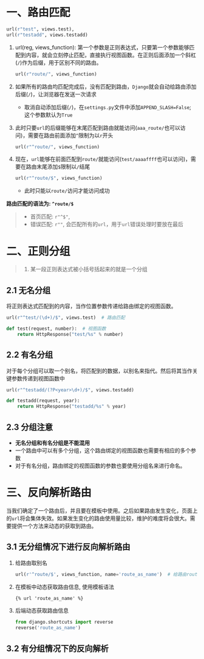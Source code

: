 # 一、路由匹配
```python
url(r"test", views.test),
url(r"testadd", views.testadd)
```
1. url(reg, views_function): 第一个参数是正则表达式，只要第一个参数能够匹配到内容，就会立刻停止匹配，直接执行视图函数。在正则后面添加一个斜杠(`/`)作为后缀，用于区别不同的路由。
    ```python
    url(r"route/", views_function)
    ```

2. 如果所有的路由均匹配完成后，没有匹配到路由，`Django`就会自动给路由添加后缀(`/`)，让浏览器在发送一次请求
    * 取消自动添加后缀(`/`)，在`settings.py`文件中添加`APPEND_SLASH=False`; 这个参数默认为`True`

3. 此时只要`url`的后缀能够在末尾匹配到路由就能访问(`aaa_route/`也可以访问)，需要在路由前面添加`^`限制为以`r`开头
    ```python
    url(r"^route/", views_function)
    ```
4. 现在，`url`能够在前面匹配到`route/`就能访问(`test/aaaaffff`也可以访问)，需要在路由末尾添加`$`限制以`/`结尾
    ```python
    url(r"^route/$", views_function)
    ```
    * 此时只能以`route/`访问才能访问成功

**路由匹配的语法为: `^route/$`**

> * 首页匹配: `r"^$"`, 
> * 错误匹配: `r""`, 会匹配所有的`url`，用于`url`错误处理时要放在最后

# 二、正则分组
> 1. 某一段正则表达式被小括号括起来的就是一个分组
## 2.1 无名分组
将正则表达式匹配到的内容，当作位置参数传递给路由绑定的视图函数。
```python
url(r"^test/(\d+)/$", views.test)  # 路由匹配

def test(request, number):  # 视图函数
    return HttpResponse("test/%s" % number)
```

## 2.2 有名分组
对于每个分组可以取一个别名，将匹配到的数据，以别名来指代。然后将其当作关键参数传递到视图函数中
```python
url(r"^testadd/(?P<year>\d+)/$", views.testadd)

def testadd(request, year):
    return HttpResponse("testadd/%s" % year)
```

## 2.3 分组注意
* **无名分组和有名分组是不能混用**
* 一个路由中可以有多个分组，这个路由绑定的视图函数也需要有相应的多个参数
* 对于有名分组，路由绑定的视图函数的参数也要使用分组名来进行命名。

# 三、反向解析路由
当我们确定了一个路由后，并且要在模板中使用。之后如果路由发生变化，页面上的`url`将会集体失效。如果发生变化的路由使用量比较，维护的难度将会很大。需要提供一个方法来动态的获取到路由。

## 3.1 无分组情况下进行反向解析路由
1. 给路由取别名
    ```python
    url(r'^route/$', views_function, name='route_as_name')  # 给路由route取别名为route_as_name
    ```
2. 在模板中动态获取路由信息, 使用模板语法
    ```html
    {% url 'route_as_name' %}
    ```
3. 后端动态获取路由信息
    ```python
    from django.shortcuts import reverse
    reverse('route_as_name')
    ```
## 3.2 有分组情况下的反向解析


